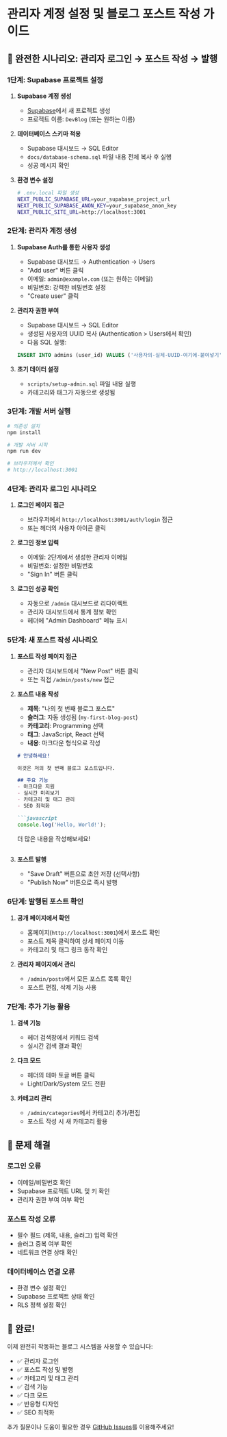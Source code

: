 # 관리자 계정 설정 및 블로그 포스트 작성 가이드

## 🎯 완전한 시나리오: 관리자 로그인 → 포스트 작성 → 발행

### 1단계: Supabase 프로젝트 설정

1. **Supabase 계정 생성**
   - [Supabase](https://supabase.com)에서 새 프로젝트 생성
   - 프로젝트 이름: `DevBlog` (또는 원하는 이름)

2. **데이터베이스 스키마 적용**
   - Supabase 대시보드 → SQL Editor
   - `docs/database-schema.sql` 파일 내용 전체 복사 후 실행
   - 성공 메시지 확인

3. **환경 변수 설정**
   ```bash
   # .env.local 파일 생성
   NEXT_PUBLIC_SUPABASE_URL=your_supabase_project_url
   NEXT_PUBLIC_SUPABASE_ANON_KEY=your_supabase_anon_key
   NEXT_PUBLIC_SITE_URL=http://localhost:3001
   ```

### 2단계: 관리자 계정 생성

1. **Supabase Auth를 통한 사용자 생성**
   - Supabase 대시보드 → Authentication → Users
   - "Add user" 버튼 클릭
   - 이메일: `admin@example.com` (또는 원하는 이메일)
   - 비밀번호: 강력한 비밀번호 설정
   - "Create user" 클릭

2. **관리자 권한 부여**
   - Supabase 대시보드 → SQL Editor
   - 생성된 사용자의 UUID 복사 (Authentication > Users에서 확인)
   - 다음 SQL 실행:
   ```sql
   INSERT INTO admins (user_id) VALUES ('사용자의-실제-UUID-여기에-붙여넣기');
   ```

3. **초기 데이터 설정**
   - `scripts/setup-admin.sql` 파일 내용 실행
   - 카테고리와 태그가 자동으로 생성됨

### 3단계: 개발 서버 실행

```bash
# 의존성 설치
npm install

# 개발 서버 시작
npm run dev

# 브라우저에서 확인
# http://localhost:3001
```

### 4단계: 관리자 로그인 시나리오

1. **로그인 페이지 접근**
   - 브라우저에서 `http://localhost:3001/auth/login` 접근
   - 또는 헤더의 사용자 아이콘 클릭

2. **로그인 정보 입력**
   - 이메일: 2단계에서 생성한 관리자 이메일
   - 비밀번호: 설정한 비밀번호
   - "Sign In" 버튼 클릭

3. **로그인 성공 확인**
   - 자동으로 `/admin` 대시보드로 리다이렉트
   - 관리자 대시보드에서 통계 정보 확인
   - 헤더에 "Admin Dashboard" 메뉴 표시

### 5단계: 새 포스트 작성 시나리오

1. **포스트 작성 페이지 접근**
   - 관리자 대시보드에서 "New Post" 버튼 클릭
   - 또는 직접 `/admin/posts/new` 접근

2. **포스트 내용 작성**
   - **제목**: "나의 첫 번째 블로그 포스트"
   - **슬러그**: 자동 생성됨 (`my-first-blog-post`)
   - **카테고리**: Programming 선택
   - **태그**: JavaScript, React 선택
   - **내용**: 마크다운 형식으로 작성
   ```markdown
   # 안녕하세요!
   
   이것은 저의 첫 번째 블로그 포스트입니다.
   
   ## 주요 기능
   - 마크다운 지원
   - 실시간 미리보기
   - 카테고리 및 태그 관리
   - SEO 최적화
   
   ```javascript
   console.log('Hello, World!');
   ```
   
   더 많은 내용을 작성해보세요!
   ```

3. **포스트 발행**
   - "Save Draft" 버튼으로 초안 저장 (선택사항)
   - "Publish Now" 버튼으로 즉시 발행

### 6단계: 발행된 포스트 확인

1. **공개 페이지에서 확인**
   - 홈페이지(`http://localhost:3001`)에서 포스트 확인
   - 포스트 제목 클릭하여 상세 페이지 이동
   - 카테고리 및 태그 링크 동작 확인

2. **관리자 페이지에서 관리**
   - `/admin/posts`에서 모든 포스트 목록 확인
   - 포스트 편집, 삭제 기능 사용

### 7단계: 추가 기능 활용

1. **검색 기능**
   - 헤더 검색창에서 키워드 검색
   - 실시간 검색 결과 확인

2. **다크 모드**
   - 헤더의 테마 토글 버튼 클릭
   - Light/Dark/System 모드 전환

3. **카테고리 관리**
   - `/admin/categories`에서 카테고리 추가/편집
   - 포스트 작성 시 새 카테고리 활용

## 🔧 문제 해결

### 로그인 오류
- 이메일/비밀번호 확인
- Supabase 프로젝트 URL 및 키 확인
- 관리자 권한 부여 여부 확인

### 포스트 작성 오류
- 필수 필드 (제목, 내용, 슬러그) 입력 확인
- 슬러그 중복 여부 확인
- 네트워크 연결 상태 확인

### 데이터베이스 연결 오류
- 환경 변수 설정 확인
- Supabase 프로젝트 상태 확인
- RLS 정책 설정 확인

## 🎉 완료!

이제 완전히 작동하는 블로그 시스템을 사용할 수 있습니다:
- ✅ 관리자 로그인
- ✅ 포스트 작성 및 발행
- ✅ 카테고리 및 태그 관리
- ✅ 검색 기능
- ✅ 다크 모드
- ✅ 반응형 디자인
- ✅ SEO 최적화

추가 질문이나 도움이 필요한 경우 [GitHub Issues](https://github.com/your-repo/issues)를 이용해주세요!